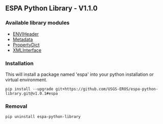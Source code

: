 ## ESPA Python Library - V1.1.0

### Available library modules
- [ENVIHeader](docs/envi-README.md)
- [Metadata](docs/metadata_api-README.md)
- [PropertyDict](docs/property_dictionary-README.md)
- [XMLInterface](docs/xml_interface-README.md)

### Installation

This will install a package named 'espa' into your python installation or virtual environment.

```pip install --upgrade git+https://github.com/USGS-EROS/espa-python-library.git@v1.0.1#espa```

### Removal

```pip uninstall espa-python-library```
